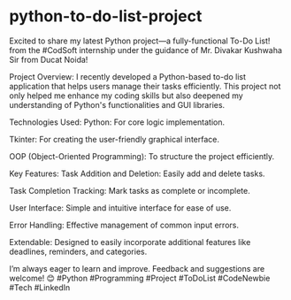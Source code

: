 # python-to-do-list-project

Excited to share my latest Python project—a fully-functional To-Do List! from the #CodSoft internship under the guidance of Mr. Divakar Kushwaha Sir from Ducat Noida!

Project Overview:
I recently developed a Python-based to-do list application that helps users manage their tasks efficiently. This project not only helped me enhance my coding skills but also deepened my understanding of Python's functionalities and GUI libraries.

Technologies Used:
Python: For core logic implementation.

Tkinter: For creating the user-friendly graphical interface.

OOP (Object-Oriented Programming): To structure the project efficiently.

Key Features:
Task Addition and Deletion: Easily add and delete tasks.

Task Completion Tracking: Mark tasks as complete or incomplete.

User Interface: Simple and intuitive interface for ease of use.

Error Handling: Effective management of common input errors.

Extendable: Designed to easily incorporate additional features like deadlines, reminders, and categories.

I’m always eager to learn and improve. Feedback and suggestions are welcome! 😊 #Python #Programming #Project #ToDoList #CodeNewbie #Tech #LinkedIn
